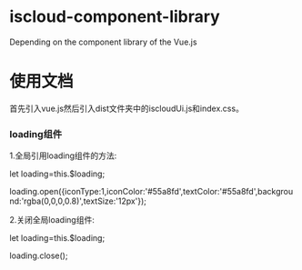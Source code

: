 # iscloud-component-library
Depending on the component library of the Vue.js

<h1>使用文档</h1>
  首先引入vue.js然后引入dist文件夹中的iscloudUi.js和index.css。
  <h3>loading组件</h3>
  <p>1.全局引用loading组件的方法:</p> 
   <div style="backgroud-color:#f8f8f8">
  <p>let loading=this.$loading;</p>
  <p>loading.open({iconType:1,iconColor:'#55a8fd',textColor:'#55a8fd',background:'rgba(0,0,0,0.8)',textSize:'12px'});</p>
  </div>
  
  <p>2.关闭全局loading组件:</p>
  <div>
  <p>let loading=this.$loading;</p>
  <p>loading.close();</p>
  </div>
